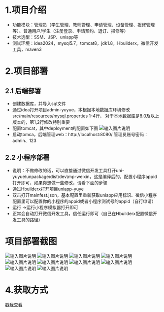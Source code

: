 # 1.项目介绍
- 功能模块：管理员（学生管理、教师管理、申请管理、设备管理、报修管理等）、普通用户/学生（注册登录、申请预约、退订、报修等）
- 技术选型：SSM、JSP、uniapp等
- 测试环境：idea2024，mysql5.7，tomcat8，jdk1.8，Hbuilderx，微信开发工具，maven3
# 2.项目部署
## 2.1 后端部署
- 创建数据库，并导入sql文件
- 通过idea打开项目admin-yuyue，本根据本地数据库环境修改src/main/resources/mysql.properties  1-4行， 对于本地数据库是8.0及以上版本的，第1,2行修改特别重要
- 配置tomcat，其中deployment的配置如下图
![输入图片说明](92.png)
- 启动tomca，后端管理web：http://localhost:8080/  管理员账号密码：admin、123
## 2.2 小程序部署
- 说明：不做修改的话，可以直接通过微信开发工具打开uni-yuyue\unpackage\dist\dev\mp-weixin，这是编译后的，配置小程序appid打开即可，如果你想做一些修改，请看下面的步骤
- 通过Hbuilderx打开项目uniapp-yuye
- 双击打开mainfest.json，基本配置里重新获取uniapp应用标识、微信小程序配置里可以配置你的小程序的appid或者小程序测试号的appid（自行申请）
- 运行 →运行小程序模拟器打开即可
- 正常会自动打开微信开发工具，信任运行即可（自己在Hbuilderx配置微信开发工具的路径）
# 项目部署截图
![输入图片说明](1.png)
![输入图片说明](2.png)
![输入图片说明](3.png)
![输入图片说明](4.png)
![输入图片说明](5.png)
![输入图片说明](6.png)
![输入图片说明](7.png)
![输入图片说明](8.png)
![输入图片说明](9.png)
![输入图片说明](91.png)

# 4.获取方式
[戳我查看](https://gitee.com/aven999/mall)
